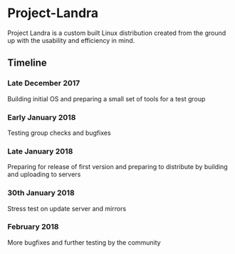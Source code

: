 # Project-Landra
Project Landra is a custom built Linux distribution created from the ground up with the usability and efficiency in mind.

## Timeline

### Late December 2017
Building initial OS and preparing a small set of tools for a test group

### Early January 2018
Testing group checks and bugfixes

### Late January 2018
Preparing for release of first version and preparing to distribute by building and uploading to servers

### 30th January 2018
Stress test on update server and mirrors

### February 2018
More bugfixes and further testing by the community

